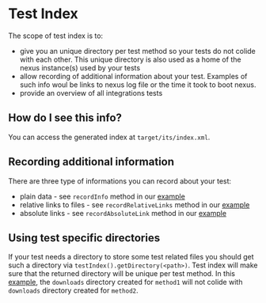 Test Index
==========

The scope of test index is to:
* give you an unique directory per test method so your tests do not colide with each other. This unique directory is also used as a home of the nexus instance(s) used by your tests
* allow recording of additional information about your test. Examples of such info woul be links to nexus log file or the time it took to boot nexus.
* provide an overview of all integrations tests

How do I see this info?
-----------------------

You can access the generated index at `target/its/index.xml`.

Recording additional information
--------------------------------

There are three type of informations you can record about your test:
* plain data - see `recordInfo` method in our [example][nrpits-example-16]
* relative links to files - see `recordRelativeLinks` method in our [example][nrpits-example-16]
* absolute links - see `recordAbsoluteLink` method in our [example][nrpits-example-16]

Using test specific directories
-------------------------------

If your test needs a directory to store some test related files you should get such a directory via `testIndex().getDirectory(<path>)`.
Test index will make sure that the returned directory will be unique per test method.
In this [example][nrpits-example-17], the `downloads` directory created for `method1` will not colide with `downloads` directory created for `method2`.

[nrpits-example-16]: ../src/test/java/org/sonatype/nexus/testsuite/guide/nrpits/NRPITSExample16IT.java
[nrpits-example-17]: ../src/test/java/org/sonatype/nexus/testsuite/guide/nrpits/NRPITSExample17IT.java
